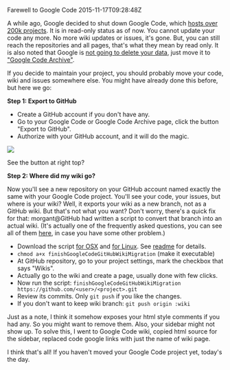 Farewell to Google Code
2015-11-17T09:28:48Z

A while ago, Google decided to shut down Google Code, which [hosts over 200k projects](http://stackoverflow.com/a/8306775/1245539). It is in read-only status as of now. You cannot update your code any more. No more wiki updates or issues, it's gone. But, you can still reach the repositories and all pages, that's what they mean by read only. It is also noted that Google is [not going to delete your data](https://code.google.com/p/support/wiki/ReadOnlyTransition), just move it to ["Google Code Archive"](https://code.google.com/archive/).

If you decide to maintain your project, you should probably move your code, wiki and issues somewhere else. You might have already done this before, but here we go:

**Step 1: Export to GitHub**


 - Create a GitHub account if you don't have any.
 - Go to your Google Code or Google Code Archive page, click the button "Export to GitHub".
 - Authorize with your GitHub account, and it will do the magic.


![](images/google-code.png)
<div class="caption">See the button at right top?</div>

**Step 2: Where did my wiki go?**

Now you'll see a new repository on your GitHub account named exactly the same with your Google Code project. You'll see your code, your issues, but where is your wiki? Well, it exports your wiki as a new branch, not as a GitHub wiki. But that's not what you want? Don't worry, there's a quick fix for that: morgant@GitHub had written a script to convert that branch into an actual wiki. (It's actually one of the frequently asked questions, you can see all of them [here](https://code.google.com/p/support-tools/wiki/GitHubExporterFAQ), in case you have some other problem.)

 - Download the script [for OSX](https://raw.githubusercontent.com/morgant/finishGoogleCodeGitHubWikiMigration/master/finishGoogleCodeGitHubWikiMigration) and [for Linux](https://raw.githubusercontent.com/seraasch/finishGoogleCodeGitHubWikiMigration/master/finishGoogleCodeGitHubWikiMigration). See [readme](https://github.com/morgant/finishGoogleCodeGitHubWikiMigration) for details.
 - `chmod a+x finishGoogleCodeGitHubWikiMigration` (make it executable)
 - At GitHub repository, go to your project settings, mark the checkbox that says "Wikis".
 - Actually go to the wiki and create a page, usually done with few clicks.
 - Now run the script: `finishGoogleCodeGitHubWikiMigration https://github.com/<user>/<project>.git`
 - Review its commits. Only `git push` if you like the changes.
 - If you don't want to keep wiki branch: `git push origin :wiki`


Just as a note, I think it somehow exposes your html style comments if you had any. So you might want to remove them. Also, your sidebar might not show up. To solve this, I went to Google Code wiki, copied html source for the sidebar, replaced code google links with just the name of wiki page.

I think that's all! If you haven't moved your Google Code project yet, today's the day.
